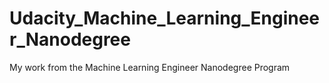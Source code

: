 # Udacity_Machine_Learning_Engineer_Nanodegree
My work from the Machine Learning Engineer Nanodegree Program
